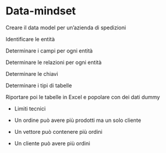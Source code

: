 # Data-mindset
Creare il data model per un’azienda di spedizioni


Identificare le entità

Determinare i campi per ogni entità

Determinare le relazioni per ogni entità

Determinare le chiavi

Determinare i tipi di tabelle

Riportare poi le tabelle in Excel e popolare con dei dati dummy

 

- Limiti tecnici

 - Un ordine può avere più prodotti ma un solo cliente

- Un vettore può contenere più ordini

- Un cliente può avere più ordini
